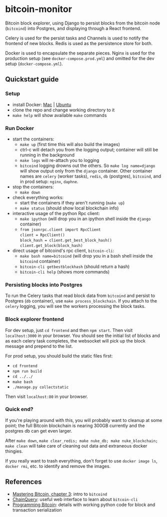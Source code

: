 # bitcoin-monitor
Bitcoin block explorer, using Django to persist blocks from the bitcoin node (`bitcoind`) into Postgres, and displaying through a React frontend.

Celery is used for the persist tasks and Channels is used to notify the frontend of new blocks.  Redis is used as the persistence store for both.

Docker is used to encapsulate the separate pieces.  Nginx is used for the production setup (see `docker-compose.prod.yml`) and omitted for the dev setup (`docker-compose.yml`).

## Quickstart guide

### Setup
- install Docker: [Mac](https://www.docker.com/docker-mac) | [Ubuntu](https://www.docker.com/docker-ubuntu)
- clone the repo and change working directory to it
- `make help` will show available `make` commands

### Run Docker

- start the containers:
  - `make up` (first time this will also build the images)
  - ctrl-c will detach you from the logging output; container will still be running in the background
  - `make logs` will re-attach you to logging
  - `bitcoind` logging drowns out the others.  So `make log name=django` will show output only from the `django` container.  Other container names are `celery` (worker tasks), `redis`, `db` (postgres), `bitcoind`, and in prod setup: `nginx`, `daphne`. 
- stop the containers:
  - `make down`
- check everything works:
  - start the containers if they aren't running (`make up`)
  - `make status` (should show local blockchain info)
- interactive usage of the python Rpc client:
  - `make ipython` (will drop you in an ipython shell inside the `django` container)
  - `from jsonrpc.client import RpcClient`\
    `client = RpcClient()`\
    `block_hash = client.get_best_block_hash()`\
    `client.get_block(block_hash)`
- direct usage of bitcoind's rpc client, `bitcoin-cli`:
  - `make bash name=bitcoind` (will drop you in a bash shell inside the `bitcoind` container)
  - `bitcoin-cli getbestblockhash` (should return a hash)
  - `bitcoin-cli help` (shows more commands)
  
### Persisting blocks into Postgres

To run the Celery tasks that read block data from `bitcoind` and persist to Postgres (`db` container), use `make process_blockchain`.  If you attach to the `celery` logging, you will see the workers processing the block tasks.

### Block explorer frontend

For dev setup, just `cd frontend` and then `npm start`.  Then visit `localhost:3000` in your browser.  You should see the initial list of blocks and as each celery task completes, the websocket will pick up the block message and prepend to the list.

For prod setup, you should build the static files first:
- `cd frontend`
- `npm run build`
- `cd ../../`
- `make bash`
- `./manage.py collectstatic`

Then visit `localhost:80` in your browser.

### Quick end?

If you're playing around with this, you will probably want to cleanup at some point; the full Bitcoin blockchain is nearing 300GB currently and the postgres db can get even larger.

After `make down`, `make clear_redis; make nuke_db; make nuke_blockchain; make clean` will take care of cleaning out data and extraneous docker thingies.  

If you really want to trash everything, don't forget to use `docker image ls`, `docker rmi`, etc. to identify and remove the images.

## References
* [Mastering Bitcoin, chapter 3](https://github.com/bitcoinbook/bitcoinbook/blob/develop/ch03.asciidoc): intro to `bitcoind`
* [ChainQuery](http://chainquery.com/bitcoin-api): useful web interface to learn about `bitcoin-cli`
* [Programming Bitcoin](https://github.com/jimmysong/programmingbitcoin): details with working python code for block and transaction serialization
